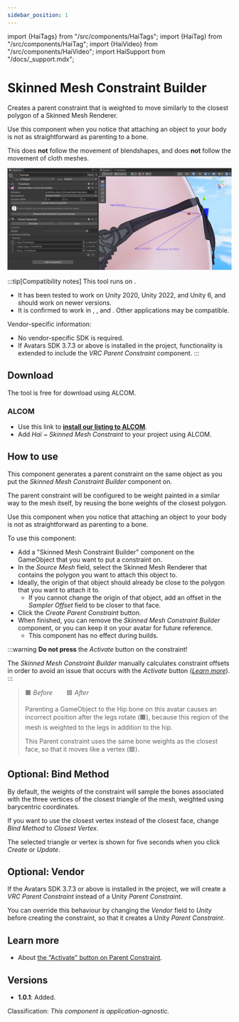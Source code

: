 ```yaml
---
sidebar_position: 1
---
```

import {HaiTags} from "/src/components/HaiTags";
import {HaiTag} from "/src/components/HaiTag";
import {HaiVideo} from "/src/components/HaiVideo";
import HaiSupport from "/docs/_support.mdx";

# Skinned Mesh Constraint Builder

<HaiTags>
<HaiTag isUniversal={true} />
</HaiTags>

Creates a parent constraint that is weighted to move similarly to the closest polygon of a Skinned Mesh Renderer.

Use this component when you notice that attaching an object to your body is not as straightforward as parenting to a bone.

This does **not** follow the movement of blendshapes, and does **not** follow the movement of cloth meshes.

<HaiVideo src="../img/oSEDSUFVRj.mp4"></HaiVideo>

![Unity_4rDudyR3MY.png](img%2FUnity_4rDudyR3MY.png)

:::tip[Compatibility notes]
This tool runs on <HaiTag isUniversal={true} />.
- It has been tested to work on Unity 2020, Unity 2022, and Unity 6, and should work on newer versions.
- It is confirmed to work in <HaiTag compatibleWithVNyan={true} short={true} />, <HaiTag requiresVRChat={true} short={true} />, and <HaiTag requiresBasis={true} short={true} />. Other applications may be compatible.

Vendor-specific information:
- No vendor-specific SDK is required.
- If <HaiTag requiresVRChat={true} short={true} /> Avatars SDK 3.7.3 or above is installed in the project, functionality is extended to include the *VRC Parent Constraint* component.
:::

## Download

The tool is free for download using ALCOM.

### ALCOM

- Use this link to **[install our listing to ALCOM](vcc://vpm/addRepo?url=https://hai-vr.github.io/vpm-listing/index.json)**.
- Add *Haï ~ Skinned Mesh Constraint* to your project using ALCOM.

## How to use

This component generates a parent constraint on the same object as you put the *Skinned Mesh Constraint Builder* component on.

The parent constraint will be configured to be weight painted in a similar way to the mesh itself, by reusing the bone weights of
the closest polygon.

Use this component when you notice that attaching an object to your body is not as straightforward as parenting to a bone.

<HaiSupport/>

To use this component:
- Add a "Skinned Mesh Constraint Builder" component on the GameObject that you want to put a constraint on.
- In the *Source Mesh* field, select the Skinned Mesh Renderer that contains the polygon you want to attach this object to.
- Ideally, the origin of that object should already be close to the polygon that you want to attach it to.
  - If you cannot change the origin of that object, add an offset in the *Sampler Offset* field to be closer to that face.
- Click the *Create Parent Constraint* button.
- When finished, you can remove the *Skinned Mesh Constraint Builder* component, or you can keep it on your avatar for future reference.
  - This component has no effect during builds.

:::warning
**Do not press** the *Activate* button on the constraint!

The *Skinned Mesh Constraint Builder* manually calculates constraint offsets in order to avoid an issue that occurs
with the *Activate* button (*[Learn more](/docs/research/other/constraint-activate.md)*).
:::

<HaiVideo src="../img/s21QFOIwqK.mp4" autoWidth={true}></HaiVideo>
> 🟧 *Before* &nbsp;&nbsp;&nbsp;&nbsp;&nbsp;&nbsp; 🟦 *After*
> 
> Parenting a GameObject to the Hip bone on this avatar causes an incorrect position after the legs rotate (🟧),
> because this region of the mesh is weighted to the legs in addition to the hip.
> 
> This Parent constraint uses the same bone weights as the closest face, so that it moves like a vertex (🟦).

## Optional: Bind Method

By default, the weights of the constraint will sample the bones associated with the three vertices of the closest triangle of the mesh,
weighted using barycentric coordinates.

If you want to use the closest vertex instead of the closest face, change *Bind Method* to *Closest Vertex*.

The selected triangle or vertex is shown for five seconds when you click *Create* or *Update*.

## Optional: Vendor

If the <HaiTag requiresVRChat={true} short={true} /> Avatars SDK 3.7.3 or above is installed in the project, we will create a *VRC Parent Constraint*
instead of a Unity *Parent Constraint*.

You can override this behaviour by changing the *Vendor* field to *Unity* before creating the constraint, so that it creates a Unity *Parent Constraint*.

## Learn more

- About [the "Activate" button on Parent Constraint](/docs/research/other/constraint-activate.md).

## Versions

- **1.0.1**: Added.

Classification: *This component is application-agnostic.*
